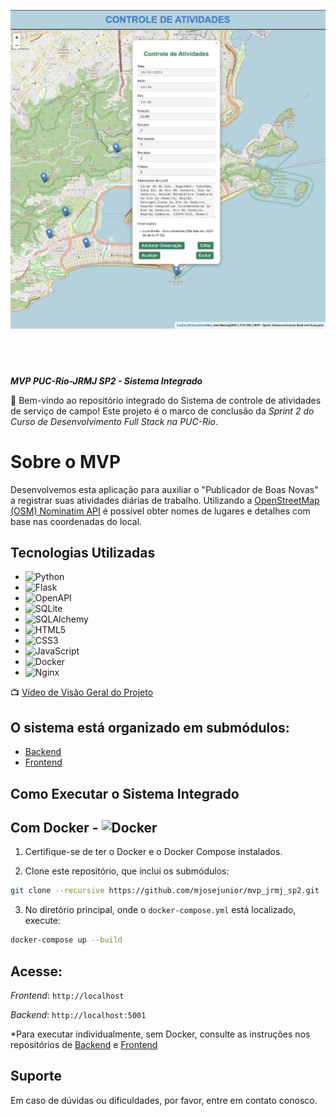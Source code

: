 ![MVP PUC-Rio - José Rodrigues Matos Junior](./img/banner_repo.png)
#
&nbsp;
&nbsp;

***MVP PUC-Rio-JRMJ SP2 - Sistema Integrado***

🚀 Bem-vindo ao repositório integrado do Sistema de controle de atividades de serviço de campo! Este projeto é o marco de conclusão da *Sprint 2 do Curso de Desenvolvimento Full Stack na PUC-Rio*.

# Sobre o MVP
Desenvolvemos esta aplicação para auxiliar o "Publicador de Boas Novas" a registrar suas atividades diárias de trabalho. Utilizando a  [OpenStreetMap (OSM) Nominatim API](https://nominatim.org/release-docs/develop/api/Overview/) é possível obter nomes de lugares e detalhes com base nas coordenadas do local. 

## Tecnologias Utilizadas
- ![Python](https://img.shields.io/badge/-Python-3776AB?style=flat-square&logo=Python&logoColor=white)
- ![Flask](https://img.shields.io/badge/-Flask-000000?style=flat-square&logo=Flask&logoColor=white)
- ![OpenAPI](https://img.shields.io/badge/-OpenAPI-6BA539?style=flat-square&logo=OpenAPI-Initiative&logoColor=white)
- ![SQLite](https://img.shields.io/badge/-SQLite-003B57?style=flat-square&logo=SQLite&logoColor=white)
- ![SQLAlchemy](https://img.shields.io/badge/-SQLAlchemy-8C2D19?style=flat-square&logo=SQLAlchemy&logoColor=white)
- ![HTML5](https://img.shields.io/badge/-HTML5-E34F26?style=flat-square&logo=HTML5&logoColor=white)
- ![CSS3](https://img.shields.io/badge/-CSS3-1572B6?style=flat-square&logo=CSS3&logoColor=white)
- ![JavaScript](https://img.shields.io/badge/-JavaScript-F7DF1E?style=flat-square&logo=JavaScript&logoColor=black)
- ![Docker](https://img.shields.io/badge/-Docker-2496ED?style=flat-square&logo=Docker&logoColor=white)
- ![Nginx](https://img.shields.io/badge/-Nginx-269539?style=flat-square&logo=Nginx&logoColor=white)

📺 [Vídeo de Visão Geral do Projeto](https://youtu.be/mD65-vTK5FE)

## O sistema está organizado em submódulos:

* [Backend](https://github.com/mjosejunior/mvp_jrmj_sp2_back.git)
* [Frontend](https://github.com/mjosejunior/mvp_jrmj_sp2_front.git)

## Como Executar o Sistema Integrado

## Com Docker - ![Docker](https://img.shields.io/badge/-Docker-2496ED?style=flat-square&logo=Docker&logoColor=white)

1. Certifique-se de ter o Docker e o Docker Compose instalados.

2. Clone este repositório, que inclui os submódulos:
```bash
git clone --recursive https://github.com/mjosejunior/mvp_jrmj_sp2.git
```
3. No diretório principal, onde o `docker-compose.yml` está localizado, execute:
```bash
docker-compose up --build
```

## Acesse:

*Frontend*: `http://localhost`

*Backend*: `http://localhost:5001`

*Para executar individualmente, sem Docker, consulte as instruções nos repositórios de 
[Backend](https://github.com/mjosejunior/mvp_jrmj_sp2_back.git) e [Frontend](https://github.com/mjosejunior/mvp_jrmj_sp2_front.git)

## Suporte

Em caso de dúvidas ou dificuldades, por favor, entre em contato conosco.




